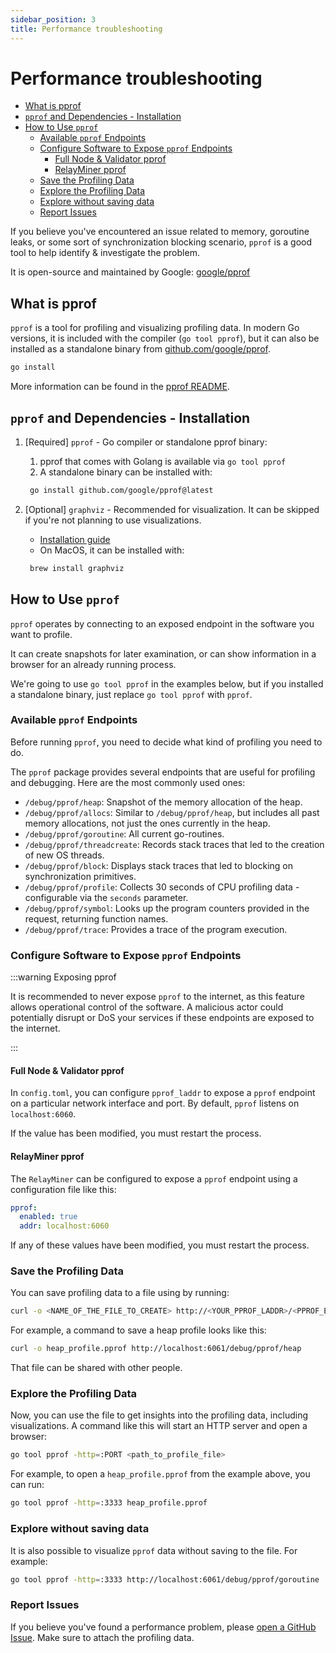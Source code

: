 ```yaml
---
sidebar_position: 3
title: Performance troubleshooting
---
```


# Performance troubleshooting <!-- omit in toc -->

- [What is pprof](#what-is-pprof)
- [`pprof` and Dependencies - Installation](#pprof-and-dependencies---installation)
- [How to Use `pprof`](#how-to-use-pprof)
  - [Available `pprof` Endpoints](#available-pprof-endpoints)
  - [Configure Software to Expose `pprof` Endpoints](#configure-software-to-expose-pprof-endpoints)
    - [Full Node \& Validator pprof](#full-node--validator-pprof)
    - [RelayMiner pprof](#relayminer-pprof)
  - [Save the Profiling Data](#save-the-profiling-data)
  - [Explore the Profiling Data](#explore-the-profiling-data)
  - [Explore without saving data](#explore-without-saving-data)
  - [Report Issues](#report-issues)

If you believe you've encountered an issue related to memory, goroutine leaks,
or some sort of synchronization blocking scenario, `pprof` is a good tool to
help identify & investigate the problem.

It is open-source and maintained by Google: [google/pprof](https://github.com/google/pprof)

## What is pprof

`pprof` is a tool for profiling and visualizing profiling data. In modern Go versions,
it is included with the compiler (`go tool pprof`), but it can also be installed as a
standalone binary from [github.com/google/pprof](https://github.com/google/pprof).

```bash
go install
```

More information can be found in the [pprof README](https://github.com/google/pprof/blob/main/doc/README.md).

## `pprof` and Dependencies - Installation

1. [Required] `pprof` - Go compiler or standalone pprof binary:

   1. pprof that comes with Golang is available via `go tool pprof`
   2. A standalone binary can be installed with:

   ```bash
    go install github.com/google/pprof@latest
   ```

2. [Optional] `graphviz` - Recommended for visualization. It can be skipped if you're not planning to use visualizations.

   - [Installation guide](https://graphviz.readthedocs.io/en/stable/#installation)
   - On MacOS, it can be installed with:

   ```bash
    brew install graphviz
   ```

## How to Use `pprof`

`pprof` operates by connecting to an exposed endpoint in the software you want to profile.

It can create snapshots for later examination, or can show information in a browser
for an already running process.

We're going to use `go tool pprof` in the examples below, but if you installed a
standalone binary, just replace `go tool pprof` with `pprof`.

### Available `pprof` Endpoints

Before running `pprof`, you need to decide what kind of profiling you need to do.

The `pprof` package provides several endpoints that are useful for profiling and
debugging. Here are the most commonly used ones:

- `/debug/pprof/heap`: Snapshot of the memory allocation of the heap.
- `/debug/pprof/allocs`: Similar to `/debug/pprof/heap`, but includes all past memory allocations, not just the ones currently in the heap.
- `/debug/pprof/goroutine`: All current go-routines.
- `/debug/pprof/threadcreate`: Records stack traces that led to the creation of new OS threads.
- `/debug/pprof/block`: Displays stack traces that led to blocking on synchronization primitives.
- `/debug/pprof/profile`: Collects 30 seconds of CPU profiling data - configurable via the `seconds` parameter.
- `/debug/pprof/symbol`: Looks up the program counters provided in the request, returning function names.
- `/debug/pprof/trace`: Provides a trace of the program execution.

### Configure Software to Expose `pprof` Endpoints

:::warning Exposing pprof

It is recommended to never expose `pprof` to the internet, as this feature allows
operational control of the software. A malicious actor could potentially disrupt
or DoS your services if these endpoints are exposed to the internet.

:::

#### Full Node & Validator pprof

In `config.toml`, you can configure `pprof_laddr` to expose a `pprof` endpoint
on a particular network interface and port. By default, `pprof` listens on `localhost:6060`.

If the value has been modified, you must restart the process.

#### RelayMiner pprof

The `RelayMiner` can be configured to expose a `pprof` endpoint using a configuration file like this:

<!--
TODO_MAINNET(@okdas): Mention PATH Gateway once it has pprof support.
This should be the same as in the following link:
https://github.com/pokt-network/poktroll/pull/484/files#diff-0ddf7b5ae8042c78166867229f8e61ded445c7048231d1de3c87f880f6d8a80fR109
-->

```yaml
pprof:
  enabled: true
  addr: localhost:6060
```

If any of these values have been modified, you must restart the process.

### Save the Profiling Data

You can save profiling data to a file using by running:

```bash
curl -o <NAME_OF_THE_FILE_TO_CREATE> http://<YOUR_PPROF_LADDR>/<PPROF_ENDPOINT>
```

For example, a command to save a heap profile looks like this:

```bash
curl -o heap_profile.pprof http://localhost:6061/debug/pprof/heap
```

That file can be shared with other people.

### Explore the Profiling Data

Now, you can use the file to get insights into the profiling data, including visualizations.
A command like this will start an HTTP server and open a browser:

```bash
go tool pprof -http=:PORT <path_to_profile_file>
```

For example, to open a `heap_profile.pprof` from the example above, you can run:

```bash
go tool pprof -http=:3333 heap_profile.pprof
```

### Explore without saving data

It is also possible to visualize `pprof` data without saving to the file. For example:

```bash
go tool pprof -http=:3333 http://localhost:6061/debug/pprof/goroutine
```

### Report Issues

If you believe you've found a performance problem, please [open a GitHub Issue](https://github.com/pokt-network/poktroll/issues). Make sure to attach the profiling data.

